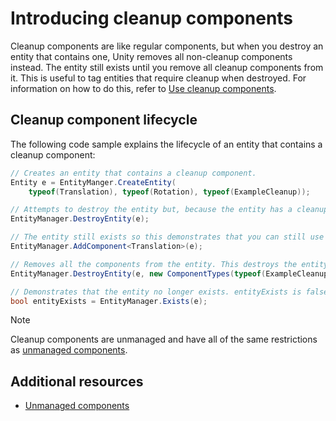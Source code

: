 # Introducing cleanup components

Cleanup components are like regular components, but when you destroy an entity that contains one, Unity removes all non-cleanup components instead. The entity still exists until you remove all cleanup components from it. This is useful to tag entities that require cleanup when destroyed. For information on how to do this, refer to [Use cleanup components](components-cleanup-create.md#perform-cleanup).

## Cleanup component lifecycle

The following code sample explains the lifecycle of an entity that contains a cleanup component:

```c#
// Creates an entity that contains a cleanup component.
Entity e = EntityManger.CreateEntity(
    typeof(Translation), typeof(Rotation), typeof(ExampleCleanup));

// Attempts to destroy the entity but, because the entity has a cleanup component, Unity doesn't actually destroy the entity. Instead, Unity just removes the Translation and Rotation components. 
EntityManager.DestroyEntity(e);

// The entity still exists so this demonstrates that you can still use the entity normally.
EntityManager.AddComponent<Translation>(e);

// Removes all the components from the entity. This destroys the entity.
EntityManager.DestroyEntity(e, new ComponentTypes(typeof(ExampleCleanup), typeof(Translation)));

// Demonstrates that the entity no longer exists. entityExists is false. 
bool entityExists = EntityManager.Exists(e);
```

> [!NOTE]
> Cleanup components are unmanaged and have all of the same restrictions as [unmanaged components](components-unmanaged.md).

## Additional resources
* [Unmanaged components](components-unmanaged.md)